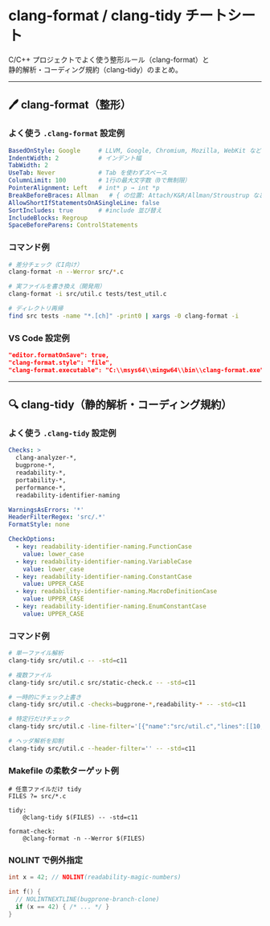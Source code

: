 # clang-format / clang-tidy チートシート

C/C++ プロジェクトでよく使う整形ルール（clang-format）と  
静的解析・コーディング規約（clang-tidy）のまとめ。

---

## 🖊 clang-format（整形）

### よく使う `.clang-format` 設定例
```yaml
BasedOnStyle: Google     # LLVM, Google, Chromium, Mozilla, WebKit など
IndentWidth: 2           # インデント幅
TabWidth: 2
UseTab: Never            # Tab を使わずスペース
ColumnLimit: 100         # 1行の最大文字数（0で無制限）
PointerAlignment: Left   # int* p → int *p
BreakBeforeBraces: Allman   # { の位置: Attach/K&R/Allman/Stroustrup など
AllowShortIfStatementsOnASingleLine: false
SortIncludes: true       # #include 並び替え
IncludeBlocks: Regroup
SpaceBeforeParens: ControlStatements
````

### コマンド例

```bash
# 差分チェック（CI向け）
clang-format -n --Werror src/*.c

# 実ファイルを書き換え（開発用）
clang-format -i src/util.c tests/test_util.c

# ディレクトリ再帰
find src tests -name "*.[ch]" -print0 | xargs -0 clang-format -i
```

### VS Code 設定例

```json
"editor.formatOnSave": true,
"clang-format.style": "file",
"clang-format.executable": "C:\\msys64\\mingw64\\bin\\clang-format.exe"
```

---

## 🔍 clang-tidy（静的解析・コーディング規約）

### よく使う `.clang-tidy` 設定例

```yaml
Checks: >
  clang-analyzer-*,
  bugprone-*,
  readability-*,
  portability-*,
  performance-*,
  readability-identifier-naming

WarningsAsErrors: '*'
HeaderFilterRegex: 'src/.*'
FormatStyle: none

CheckOptions:
  - key: readability-identifier-naming.FunctionCase
    value: lower_case
  - key: readability-identifier-naming.VariableCase
    value: lower_case
  - key: readability-identifier-naming.ConstantCase
    value: UPPER_CASE
  - key: readability-identifier-naming.MacroDefinitionCase
    value: UPPER_CASE
  - key: readability-identifier-naming.EnumConstantCase
    value: UPPER_CASE
```

### コマンド例

```bash
# 単一ファイル解析
clang-tidy src/util.c -- -std=c11

# 複数ファイル
clang-tidy src/util.c src/static-check.c -- -std=c11

# 一時的にチェック上書き
clang-tidy src/util.c -checks=bugprone-*,readability-* -- -std=c11

# 特定行だけチェック
clang-tidy src/util.c -line-filter='[{"name":"src/util.c","lines":[[10,80]]}]' -- -std=c11

# ヘッダ解析を抑制
clang-tidy src/util.c --header-filter='' -- -std=c11
```

### Makefile の柔軟ターゲット例

```make
# 任意ファイルだけ tidy
FILES ?= src/*.c

tidy:
	@clang-tidy $(FILES) -- -std=c11

format-check:
	@clang-format -n --Werror $(FILES)
```

### NOLINT で例外指定

```c
int x = 42; // NOLINT(readability-magic-numbers)

int f() {
  // NOLINTNEXTLINE(bugprone-branch-clone)
  if (x == 42) { /* ... */ }
}
```

